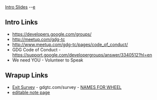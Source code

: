 [Intro Slides](https://docs.google.com/presentation/d/1LTeaX-13TdGpy-xHi5BWUdiz_29PIlgPcMWkuWbO84s/pub?start=true&loop=true&delayms=5000)   --[e](https://docs.google.com/presentation/d/1LTeaX-13TdGpy-xHi5BWUdiz_29PIlgPcMWkuWbO84s/edit)

## Intro Links
- https://developers.google.com/groups/
- http://meetup.com/gdg-tc
- http://www.meetup.com/gdg-tc/pages/code_of_conduct/
- GDG Code of Conduct - https://support.google.com/developergroups/answer/3340512?hl=en
- We need YOU - Volunteer to Speak

## Wrapup Links
- [Exit Survey](https://gdgtc.com/survey) - gdgtc.com/survey   - [NAMES FOR WHEEL](https://docs.google.com/spreadsheets/d/1t8y74vOVforwEiS54tpAZ3K2cCBrMT7eD5SjUVM9q_Y/edit#gid=1313331731)
- [editable note page](https://lloydlentz.com/gdg/note.html)
